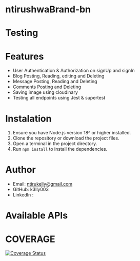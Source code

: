 # ntirushwaBrand-bn

# Testing

# Features

- User Authentication & Authorization on signUp and signIn
- Blog Posting, Reading, editing and Deleting
- Message Posting, Reading and Deleting
- Comments Posting and Deleting
- Saving image using cloudinary
- Testing all endpoints using Jest & supertest

# Instalation

1. Ensure you have Node.js version 18^ or higher installed.
2. Clone the repository or download the project files.
3. Open a terminal in the project directory.
4. Run `npm install` to install the dependencies.

# Author

- Email: ntirukelly@gmail.com
- GitHub: k3lly003
- LinkedIn :

# Available APIs

# COVERAGE

[![Coverage Status](https://coveralls.io/repos/github/k3lly003/ntirushwaBrand-bn/badge.svg?branch=main)](https://coveralls.io/github/k3lly003/ntirushwaBrand-bn?branch=main)
